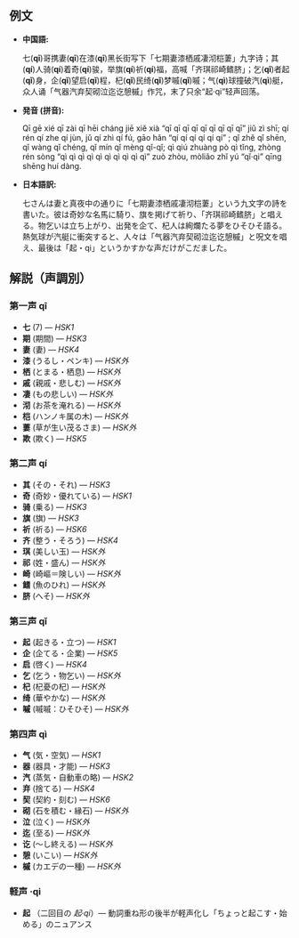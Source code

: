## 例文

* **中国語:**

   七(**qī**)哥携妻(**qī**)在漆(**qī**)黑长街写下「七期妻漆栖戚凄沏桤萋」九字诗；其(**qí**)人骑(**qí**)着奇(**qí**)骏，举旗(**qí**)祈(**qí**)福，高喊「齐琪祁崎鳍脐」；乞(**qǐ**)者起(**qǐ**)身，企(**qǐ**)望启(**qǐ**)程，杞(**qǐ**)民绮(**qǐ**)梦嘁(**qǐ**)嘁；气(**qì**)球撞破汽(**qì**)艇，众人诵「气器汽弃契砌泣迄讫憩槭」作咒，末了只余“起·qi”轻声回荡。

* **発音 (拼音):**

   Qī gē xié qī zài qī hēi cháng jiē xiě xià “qī qī qī qī qī qī qī qī qī” jiǔ zì shī; qí rén qí zhe qí jùn, jǔ qí zhì qí fú, gāo hǎn “qí qí qí qí qí qí” ; qǐ zhě qǐ shēn, qǐ wàng qǐ chéng, qǐ mín qǐ mèng qǐ-qǐ; qì qiú zhuàng pò qì tǐng, zhòng rén sòng “qì qì qì qì qì qì qì qì qì qì” zuò zhòu, mòliǎo zhǐ yú “qǐ·qi” qīng shēng huí dàng.

* **日本語訳:**

   七さんは妻と真夜中の通りに「七期妻漆栖戚凄沏桤萋」という九文字の詩を書いた。彼は奇妙な名馬に騎り、旗を掲げて祈り、「齐琪祁崎鳍脐」と唱える。物乞いは立ち上がり、出発を企て、杞人は絢爛たる夢をひそひそ語る。熱気球が汽艇に衝突すると、人々は「气器汽弃契砌泣迄讫憩槭」と呪文を唱え、最後は「起・qi」というかすかな声だけがこだました。

## 解説（声調別）

### 第一声 qī

* **七** (7) — *HSK1*
* **期** (期間) — *HSK3*
* **妻** (妻) — *HSK4*
* **漆** (うるし・ペンキ) — *HSK外*
* **栖** (とまる・栖息) — *HSK外*
* **戚** (親戚・悲しむ) — *HSK外*
* **凄** (もの悲しい) — *HSK外*
* **沏** (お茶を淹れる) — *HSK外*
* **桤** (ハンノキ属の木) — *HSK外*
* **萋** (草が生い茂るさま) — *HSK外*
* **欺** (欺く) — *HSK5*

### 第二声 qí

* **其** (その・それ) — *HSK3*
* **奇** (奇妙・優れている) — *HSK1*
* **骑** (乗る) — *HSK3*
* **旗** (旗) — *HSK3*
* **祈** (祈る) — *HSK6*
* **齐** (整う・そろう) — *HSK4*
* **琪** (美しい玉) — *HSK外*
* **祁** (姓・盛ん) — *HSK外*
* **崎** (崎嶇＝険しい) — *HSK外*
* **鳍** (魚のひれ) — *HSK外*
* **脐** (へそ) — *HSK外*

### 第三声 qǐ

* **起** (起きる・立つ) — *HSK1*
* **企** (企てる・企業) — *HSK5*
* **启** (啓く) — *HSK4*
* **乞** (乞う・物乞い) — *HSK外*
* **杞** (杞憂の杞) — *HSK外*
* **绮** (華やかな) — *HSK外*
* **嘁** (嘁嘁：ひそひそ) — *HSK外*

### 第四声 qì

* **气** (気・空気) — *HSK1*
* **器** (器具・才能) — *HSK3*
* **汽** (蒸気・自動車の略) — *HSK2*
* **弃** (捨てる) — *HSK4*
* **契** (契約・刻む) — *HSK6*
* **砌** (石を積む・縁石) — *HSK外*
* **泣** (泣く) — *HSK外*
* **迄** (至る) — *HSK外*
* **讫** (～し終える) — *HSK外*
* **憩** (いこい) — *HSK外*
* **槭** (カエデの一種) — *HSK外*

### 軽声 ·qi

* **起** （二回目の *起·qi*）— 動詞重ね形の後半が軽声化し「ちょっと起こす・始める」のニュアンス
